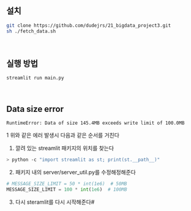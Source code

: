 

## 설치 

```sh
git clone https://github.com/dudejrs/21_bigdata_project3.git
sh ./fetch_data.sh
```


&nbsp;
## 실행 방법

```sh
streamlit run main.py

```

&nbsp;
##  Data size error

```
RuntimeError: Data of size 145.4MB exceeds write limit of 100.0MB
```
1 위와 같은 에러 발생시 다음과 같은 순서를 거친다
1. 깔려 있는 streamlit 패키지의 위치를 찾는다
```sh
> python -c "import streamlit as st; print(st.__path__)"

```
2. 패키지 내의 server/server_util.py를 수정해정해준다
```py
# MESSAGE_SIZE_LIMIT = 50 * int(1e6)  # 50MB
MESSAGE_SIZE_LIMIT = 100 * int(1e6)  # 100MB

```
3. 다시 steramlit를 다시 시작해준다#